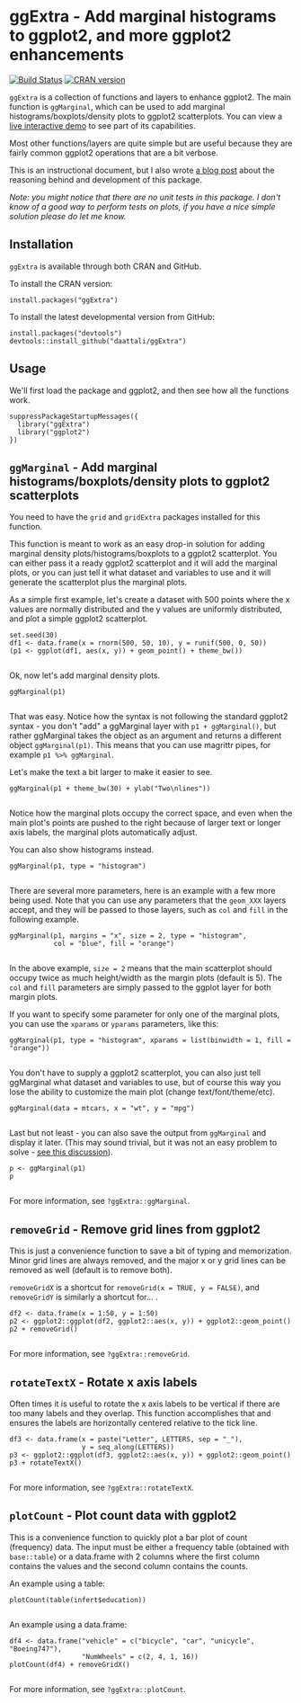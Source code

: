 ggExtra - Add marginal histograms to ggplot2, and more ggplot2 enhancements
===========================================================================

[![Build
Status](https://travis-ci.org/daattali/ggExtra.svg?branch=master)](https://travis-ci.org/daattali/ggExtra)
[![CRAN
version](http://www.r-pkg.org/badges/version/ggExtra)](https://cran.r-project.org/package=ggExtra)

`ggExtra` is a collection of functions and layers to enhance ggplot2.
The main function is `ggMarginal`, which can be used to add marginal
histograms/boxplots/density plots to ggplot2 scatterplots. You can view
a [live interactive
demo](http://daattali.com/shiny/ggExtra-ggMarginal-demo/) to see part of
its capabilities.

Most other functions/layers are quite simple but are useful because they
are fairly common ggplot2 operations that are a bit verbose.

This is an instructional document, but I also wrote [a blog
post](http://deanattali.com/2015/03/29/ggExtra-r-package/) about the
reasoning behind and development of this package.

*Note: you might notice that there are no unit tests in this package. I
don't know of a good way to perform tests on plots, if you have a nice
simple solution please do let me know.*

Installation
------------

`ggExtra` is available through both CRAN and GitHub.

To install the CRAN version:

    install.packages("ggExtra")

To install the latest developmental version from GitHub:

    install.packages("devtools")
    devtools::install_github("daattali/ggExtra")

Usage
-----

We'll first load the package and ggplot2, and then see how all the
functions work.

    suppressPackageStartupMessages({
      library("ggExtra")
      library("ggplot2")
    })

`ggMarginal` - Add marginal histograms/boxplots/density plots to ggplot2 scatterplots
-------------------------------------------------------------------------------------

You need to have the `grid` and `gridExtra` packages installed for this
function.

This function is meant to work as an easy drop-in solution for adding
marginal density plots/histograms/boxplots to a ggplot2 scatterplot. You
can either pass it a ready ggplot2 scatterplot and it will add the
marginal plots, or you can just tell it what dataset and variables to
use and it will generate the scatterplot plus the marginal plots.

As a simple first example, let's create a dataset with 500 points where
the x values are normally distributed and the y values are uniformly
distributed, and plot a simple ggplot2 scatterplot.

    set.seed(30)
    df1 <- data.frame(x = rnorm(500, 50, 10), y = runif(500, 0, 50))
    (p1 <- ggplot(df1, aes(x, y)) + geom_point() + theme_bw())

<img src="vignettes/overview_files/figure-markdown_strict/init-plot-1.png" title="" alt="" style="display: block; margin: auto;" />

Ok, now let's add marginal density plots.

    ggMarginal(p1)

<img src="vignettes/overview_files/figure-markdown_strict/ggmarginal-basic-1.png" title="" alt="" style="display: block; margin: auto;" />

That was easy. Notice how the syntax is not following the standard
ggplot2 syntax - you don't "add" a ggMarginal layer with
`p1 + ggMarginal()`, but rather ggMarginal takes the object as an
argument and returns a different object `ggMarginal(p1)`. This means
that you can use magrittr pipes, for example `p1 %>% ggMarginal`.

Let's make the text a bit larger to make it easier to see.

    ggMarginal(p1 + theme_bw(30) + ylab("Two\nlines"))

<img src="vignettes/overview_files/figure-markdown_strict/ggmarginal-large-1.png" title="" alt="" style="display: block; margin: auto;" />

Notice how the marginal plots occupy the correct space, and even when
the main plot's points are pushed to the right because of larger text or
longer axis labels, the marginal plots automatically adjust.

You can also show histograms instead.

    ggMarginal(p1, type = "histogram")

<img src="vignettes/overview_files/figure-markdown_strict/ggmarginal-hist-1.png" title="" alt="" style="display: block; margin: auto;" />

There are several more parameters, here is an example with a few more
being used. Note that you can use any parameters that the `geom_XXX`
layers accept, and they will be passed to those layers, such as `col`
and `fill` in the following example.

    ggMarginal(p1, margins = "x", size = 2, type = "histogram",
               col = "blue", fill = "orange")

<img src="vignettes/overview_files/figure-markdown_strict/ggmarginal-params-1.png" title="" alt="" style="display: block; margin: auto;" />

In the above example, `size = 2` means that the main scatterplot should
occupy twice as much height/width as the margin plots (default is 5).
The `col` and `fill` parameters are simply passed to the ggplot layer
for both margin plots.

If you want to specify some parameter for only one of the marginal
plots, you can use the `xparams` or `yparams` parameters, like this:

    ggMarginal(p1, type = "histogram", xparams = list(binwidth = 1, fill = "orange"))

<img src="vignettes/overview_files/figure-markdown_strict/ggmarginal-extraparams-1.png" title="" alt="" style="display: block; margin: auto;" />

You don't have to supply a ggplot2 scatterplot, you can also just tell
ggMarginal what dataset and variables to use, but of course this way you
lose the ability to customize the main plot (change
text/font/theme/etc).

    ggMarginal(data = mtcars, x = "wt", y = "mpg")

<img src="vignettes/overview_files/figure-markdown_strict/ggmarginal-manual-1.png" title="" alt="" style="display: block; margin: auto;" />

Last but not least - you can also save the output from `ggMarginal` and
display it later. (This may sound trivial, but it was not an easy
problem to solve - [see this
discussion](http://stackoverflow.com/questions/29062766/store-output-from-gridextragrid-arrange-into-an-object)).

    p <- ggMarginal(p1)
    p

<img src="vignettes/overview_files/figure-markdown_strict/ggmarginal-save-1.png" title="" alt="" style="display: block; margin: auto;" />

For more information, see `?ggExtra::ggMarginal`.

`removeGrid` - Remove grid lines from ggplot2
---------------------------------------------

This is just a convenience function to save a bit of typing and
memorization. Minor grid lines are always removed, and the major x or y
grid lines can be removed as well (default is to remove both).

`removeGridX` is a shortcut for `removeGrid(x = TRUE, y = FALSE)`, and
`removeGridY` is similarly a shortcut for...
<leave as exercise for reader>.

    df2 <- data.frame(x = 1:50, y = 1:50)
    p2 <- ggplot2::ggplot(df2, ggplot2::aes(x, y)) + ggplot2::geom_point()
    p2 + removeGrid()

<img src="vignettes/overview_files/figure-markdown_strict/removeGrid-1.png" title="" alt="" style="display: block; margin: auto;" />

For more information, see `?ggExtra::removeGrid`.

`rotateTextX` - Rotate x axis labels
------------------------------------

Often times it is useful to rotate the x axis labels to be vertical if
there are too many labels and they overlap. This function accomplishes
that and ensures the labels are horizontally centered relative to the
tick line.

    df3 <- data.frame(x = paste("Letter", LETTERS, sep = "_"),
                      y = seq_along(LETTERS))
    p3 <- ggplot2::ggplot(df3, ggplot2::aes(x, y)) + ggplot2::geom_point()
    p3 + rotateTextX()

<img src="vignettes/overview_files/figure-markdown_strict/rotateTextX-1.png" title="" alt="" style="display: block; margin: auto;" />

For more information, see `?ggExtra::rotateTextX`.

`plotCount` - Plot count data with ggplot2
------------------------------------------

This is a convenience function to quickly plot a bar plot of count
(frequency) data. The input must be either a frequency table (obtained
with `base::table`) or a data.frame with 2 columns where the first
column contains the values and the second column contains the counts.

An example using a table:

    plotCount(table(infert$education))

<img src="vignettes/overview_files/figure-markdown_strict/plotCount-table-1.png" title="" alt="" style="display: block; margin: auto;" />

An example using a data.frame:

    df4 <- data.frame("vehicle" = c("bicycle", "car", "unicycle", "Boeing747"),
                      "NumWheels" = c(2, 4, 1, 16))
    plotCount(df4) + removeGridX()

<img src="vignettes/overview_files/figure-markdown_strict/plotCount-df-1.png" title="" alt="" style="display: block; margin: auto;" />

For more information, see `?ggExtra::plotCount`.
